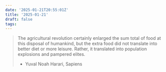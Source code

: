 ```yaml
---
date: '2025-01-21T20:55:01Z'
title: '2025-01-21'
draft: false
tags:
---
```


> The agricultural revolution certainly enlarged the sum total of food at this disposal of humankind, but the extra food did not translate into better diet or more leisure. Rather, it translated into population explosions and pampered elites.
>
> - Yuval Noah Harari, Sapiens
